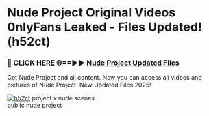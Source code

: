 # Nude Project Original Videos 0nlyFans Leaked - Files Updated! (h52ct)

<h3>🔴 CLICK HERE 🌐==►► <a href="https://tinyurl.com/5h6xmrr3" rel="nofollow">Nude Project Updated Files</a></h3>

Get Nude Project and all content. Now you can access all videos and pictures of Nude Project. New Updated Files 2025!

[![h52ct](https://i.imgur.com/KVD873Z.gif)](https://tinyurl.com/5h6xmrr3)
project x nude scenes<br>
public nude project